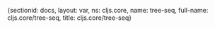 {sectionid: docs, layout: var, ns: cljs.core, name: tree-seq, full-name: cljs.core/tree-seq,
  title: cljs.core/tree-seq}
